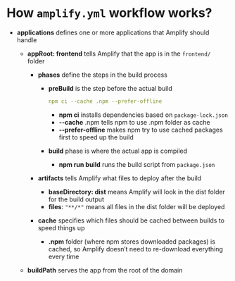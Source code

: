# How `amplify.yml` workflow works?

- **applications** defines one or more applications that Amplify should handle
  - **appRoot: frontend** tells Amplify that the app is in the `frontend/` folder
    - **phases** define the steps in the build process
      - **preBuild** is the step before the actual build

        ```yaml
        npm ci --cache .npm --prefer-offline
        ```

        - **npm ci** installs dependencies based on `package-lock.json`
        - **--cache** .npm tells npm to use .npm folder as cache
        - **--prefer-offline** makes npm try to use cached packages first to speed up the build

      - **build** phase is where the actual app is compiled
        - **npm run build** runs the build script from `package.json`

    - **artifacts** tells Amplify what files to deploy after the build
      - **baseDirectory: dist** means Amplify will look in the dist folder for the build output
      - **files**: `"**/*"` means all files in the dist folder will be deployed
    - **cache** specifies which files should be cached between builds to speed things up
      - **.npm** folder (where npm stores downloaded packages) is cached, so Amplify doesn’t need to re-download everything every time

  - **buildPath** serves the app from the root of the domain
